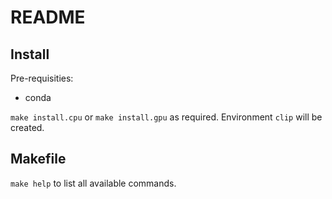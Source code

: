 # README

## Install

Pre-requisities:
* conda

`make install.cpu` or `make install.gpu` as required.
Environment `clip` will be created.

## Makefile

`make help` to list all available commands.